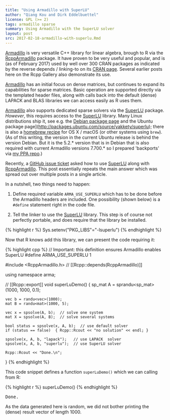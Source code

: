 ```yaml
---
title: "Using Armadillo with SuperLU"
author: "Qiang Kou and Dirk Eddelbuettel"
license: GPL (>= 2)
tags: armadillo sparse
summary: Using Armadillo with the SuperLU solver
layout: post
src: 2017-02-18-armadillo-with-superlu.Rmd
---
```


[Armadillo](http://arma.sourceforge.net/) is very versatile C++ library for linear algebra, brough
to R via the [RcppArmadillo](http://dirk.eddelbuettel.com/code/rcpp.armadillo.html) package.  It
have proven to be very useful and popular, and is (as of February 2017) used by well over 300 CRAN
packages as indicated by the reverse depends / linking-to on its
[CRAN page](https://cran.r-project.org/package=RcppArmadillo).  Several earlier posts here on the
Rcpp Gallery also demonstrate its use.

[Armadillo](http://arma.sourceforge.net/) has an initial focus on dense matrices, but continues to
expand its capabilities for sparse matrices.  Basic operation are supported directly via the
templated header files, along with calls back into the default (dense) LAPACK and BLAS libraries we
can access easily as R uses them.

[Armadillo](http://arma.sourceforge.net/) also supports dedicated sparse solvers via the
[SuperLU](http://crd-legacy.lbl.gov/~xiaoye/SuperLU/) package.  _However_, this requires access to
the [SuperLU](http://crd-legacy.lbl.gov/~xiaoye/SuperLU/) library.  Many Linux distributions ship
it, see e.g. the [Debian package page](https://packages.debian.org/source/sid/armadillo) and the
Ubuntu package page](http://packages.ubuntu.com/source/yakkety/superlu); there is also a
[homebrew recipe](https://github.com/Homebrew/homebrew-science/blob/master/superlu.rb) for OS X /
macOS (or other systems using `brew`).  (As of this writing, the version in the current Ubuntu
release is behind the version Debian. But it is the 5.2.* version that is in Debian that is also
required with current Armadillo versions 7.700.* so I prepared 'backports' via
[my PPA repo](https://launchpad.net/~edd/+archive/ubuntu/misc/+packages).)

Recently, a [GitHub issue ticket](https://github.com/RcppCore/RcppArmadillo/issues/120) asked how to
use [SuperLU](http://crd-legacy.lbl.gov/~xiaoye/SuperLU/) along with
[RcppArmadillo](http://dirk.eddelbuettel.com/code/rcpp.armadillo.html).  This post essentially
repeats the main answer which was spread out over multiple posts in a single article.

In a nutshell, two things need to happen:

1. Define required variable `ARMA_USE_SUPERLU` which has to be done before the Armadillo headers are
included.  One possibility (shown below) is a `#define` statement right in the code file.

2. Tell the linker to use the [SuperLU](http://crd-legacy.lbl.gov/~xiaoye/SuperLU/) library. This
step is of course not perfectly portable, and does require that the library be installed.


{% highlight r %}
Sys.setenv("PKG_LIBS"="-lsuperlu")
{% endhighlight %}

Now that R knows add this library, we can present the code requiring it:



{% highlight cpp %}
// Important: this definition ensures Armadillo enables SuperLU
#define ARMA_USE_SUPERLU 1

#include <RcppArmadillo.h>
// [[Rcpp::depends(RcppArmadillo)]]

using namespace arma;

// [[Rcpp::export]]
void superLuDemo() {
    sp_mat A = sprandu<sp_mat>(1000, 1000, 0.1);

    vec b = randu<vec>(1000);
    mat B = randu<mat>(1000, 5);

    vec x = spsolve(A, b);  // solve one system
    mat X = spsolve(A, B);  // solve several systems

    bool status = spsolve(x, A, b);  // use default solver
    if (status == false)  { Rcpp::Rcout << "no solution" << endl; }

    spsolve(x, A, b, "lapack");   // use LAPACK  solver
    spsolve(x, A, b, "superlu");  // use SuperLU solver

    Rcpp::Rcout << "Done.\n";
}
{% endhighlight %}

This code snippet defines a function `superLuDemo()`
which we can calling from R:


{% highlight r %}
superLuDemo()
{% endhighlight %}



<pre class="output">
Done.
</pre>

As the data generated here is random, we did not bother printing the (dense) result vector of
length 1000.
